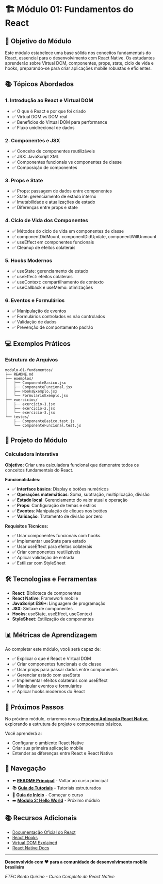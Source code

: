 # 🏗️ Módulo 01: Fundamentos do React

## 🎯 **Objetivo do Módulo**

Este módulo estabelece uma base sólida nos conceitos fundamentais do React, essencial para o desenvolvimento com React Native. Os estudantes aprenderão sobre Virtual DOM, componentes, props, state, ciclo de vida e hooks, preparando-se para criar aplicações mobile robustas e eficientes.

## 📚 **Tópicos Abordados**

### **1. Introdução ao React e Virtual DOM**
- ✅ O que é React e por que foi criado
- ✅ Virtual DOM vs DOM real
- ✅ Benefícios do Virtual DOM para performance
- ✅ Fluxo unidirecional de dados

### **2. Componentes e JSX**
- ✅ Conceito de componentes reutilizáveis
- ✅ JSX: JavaScript XML
- ✅ Componentes funcionais vs componentes de classe
- ✅ Composição de componentes

### **3. Props e State**
- ✅ Props: passagem de dados entre componentes
- ✅ State: gerenciamento de estado interno
- ✅ Imutabilidade e atualizações de estado
- ✅ Diferenças entre props e state

### **4. Ciclo de Vida dos Componentes**
- ✅ Métodos do ciclo de vida em componentes de classe
- ✅ componentDidMount, componentDidUpdate, componentWillUnmount
- ✅ useEffect em componentes funcionais
- ✅ Cleanup de efeitos colaterais

### **5. Hooks Modernos**
- ✅ useState: gerenciamento de estado
- ✅ useEffect: efeitos colaterais
- ✅ useContext: compartilhamento de contexto
- ✅ useCallback e useMemo: otimizações

### **6. Eventos e Formulários**
- ✅ Manipulação de eventos
- ✅ Formulários controlados vs não controlados
- ✅ Validação de dados
- ✅ Prevenção de comportamento padrão

## 💻 **Exemplos Práticos**

### **Estrutura de Arquivos**

```
modulo-01-fundamentos/
├── README.md
├── exemplos/
│   ├── ComponenteBasico.jsx
│   ├── ComponenteFuncional.jsx
│   ├── HooksExemplo.jsx
│   └── FormularioExemplo.jsx
├── exercicios/
│   ├── exercicio-1.jsx
│   ├── exercicio-2.jsx
│   └── exercicio-3.jsx
└── testes/
    ├── ComponenteBasico.test.js
    └── ComponenteFuncional.test.js
```

## 🎯 **Projeto do Módulo**

### **Calculadora Interativa**

**Objetivo:** Criar uma calculadora funcional que demonstre todos os conceitos fundamentais do React.

**Funcionalidades:**

- ✅ **Interface básica**: Display e botões numéricos
- ✅ **Operações matemáticas**: Soma, subtração, multiplicação, divisão
- ✅ **Estado local**: Gerenciamento do valor atual e operação
- ✅ **Props**: Configuração de temas e estilos
- ✅ **Eventos**: Manipulação de cliques nos botões
- ✅ **Validação**: Tratamento de divisão por zero

**Requisitos Técnicos:**

- ✅ Usar componentes funcionais com hooks
- ✅ Implementar useState para estado
- ✅ Usar useEffect para efeitos colaterais
- ✅ Criar componentes reutilizáveis
- ✅ Aplicar validação de entrada
- ✅ Estilizar com StyleSheet

## 🛠️ **Tecnologias e Ferramentas**

- **React**: Biblioteca de componentes
- **React Native**: Framework mobile
- **JavaScript ES6+**: Linguagem de programação
- **JSX**: Sintaxe de componentes
- **Hooks**: useState, useEffect, useContext
- **StyleSheet**: Estilização de componentes

## 📊 **Métricas de Aprendizagem**

Ao completar este módulo, você será capaz de:

- ✅ Explicar o que é React e Virtual DOM
- ✅ Criar componentes funcionais e de classe
- ✅ Usar props para passar dados entre componentes
- ✅ Gerenciar estado com useState
- ✅ Implementar efeitos colaterais com useEffect
- ✅ Manipular eventos e formulários
- ✅ Aplicar hooks modernos do React

## 🚀 **Próximos Passos**

No próximo módulo, criaremos nossa **[Primeira Aplicação React Native](../modulo-02-hello-world/README.md)**, explorando a estrutura de projeto e componentes básicos.

Você aprenderá a:
- Configurar o ambiente React Native
- Criar sua primeira aplicação mobile
- Entender as diferenças entre React e React Native

## 🔗 **Navegação**

- ⬅️ **[README Principal](../../README.md)** - Voltar ao curso principal
- 📚 **[Guia de Tutoriais](../../TUTORIAIS.md)** - Tutoriais estruturados
- 🚀 **[Guia de Início](../../INICIO.md)** - Começar o curso
- ➡️ **[Módulo 2: Hello World](../modulo-02-hello-world/README.md)** - Próximo módulo

## 📚 **Recursos Adicionais**

- [Documentação Oficial do React](https://pt-br.reactjs.org/)
- [React Hooks](https://pt-br.reactjs.org/docs/hooks-intro.html)
- [Virtual DOM Explained](https://reactjs.org/docs/reconciliation.html)
- [React Native Docs](https://reactnative.dev/)

---

**Desenvolvido com ❤️ para a comunidade de desenvolvimento mobile brasileira**

_ETEC Bento Quirino - Curso Completo de React Native_